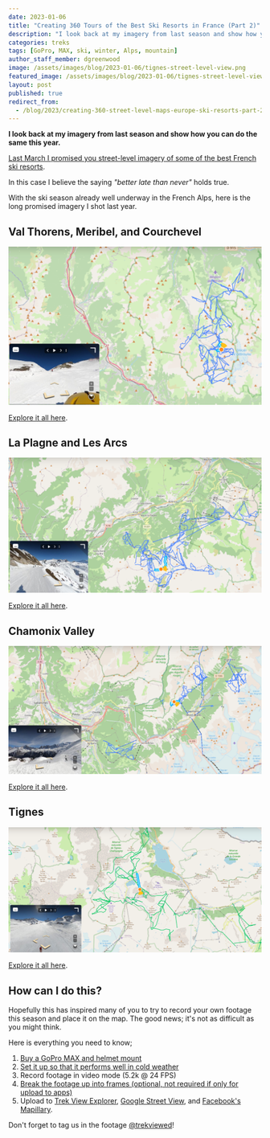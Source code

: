 ```yaml
---
date: 2023-01-06
title: "Creating 360 Tours of the Best Ski Resorts in France (Part 2)"
description: "I look back at my imagery from last season and show how you can do the same this year."
categories: treks
tags: [GoPro, MAX, ski, winter, Alps, mountain]
author_staff_member: dgreenwood
image: /assets/images/blog/2023-01-06/tignes-street-level-view.png
featured_image: /assets/images/blog/2023-01-06/tignes-street-level-view.png
layout: post
published: true
redirect_from:
  - /blog/2023/creating-360-street-level-maps-europe-ski-resorts-part-2
---
```


**I look back at my imagery from last season and show how you can do the same this year.**

[Last March I promised you street-level imagery of some of the best French ski resorts](/blog/creating-360-street-level-maps-europe-ski-resorts-part-1).

In this case I believe the saying _"better late than never"_ holds true.

With the ski season already well underway in the French Alps, here is the long promised imagery I shot last year.

## Val Thorens, Meribel, and Courchevel

<img class="img-fluid" src="/assets/images/blog/2023-01-06/val-thorens-map.png" alt="Val Thorens, Meribel, and Courchevel map" title="Val Thorens, Meribel, and Courchevel map" />

[Explore it all here](https://www.mapillary.com/app/?lat=45.295186218182&lng=6.5789666618182&z=10&username%5B%5D=trekviewhq).

## La Plagne and Les Arcs

<img class="img-fluid" src="/assets/images/blog/2023-01-06/la-plagne-map.png" alt="La Plagne and Les Arcs map" title="La Plagne and Les Arcs map" />

[Explore it all here](https://www.mapillary.com/app/?lat=45.510255285185&lng=6.70060485&z=10&username%5B%5D=trekviewhq).

## Chamonix Valley

<img class="img-fluid" src="/assets/images/blog/2023-01-06/chamonix-map.png" alt="Chamonix Valley map" title="Chamonix Valley map" />

[Explore it all here](https://www.mapillary.com/app/?lat=45.96727777239363&lng=6.874316773334613&z=10&username%5B%5D=trekviewhq).

## Tignes

<img class="img-fluid" src="/assets/images/blog/2023-01-06/tignes-map.png" alt="Tignes and Val d'Isere map" title="Tignes and Val d'Isere map" />

[Explore it all here](https://www.mapillary.com/app/?lat=45.452570735577&lng=6.8979346884615&z=10&username%5B%5D=trekviewhq).

## How can I do this?

Hopefully this has inspired many of you to try to record your own footage this season and place it on the map. The good news; it's not as difficult as you might think.

Here is everything you need to know;

1. [Buy a GoPro MAX and helmet mount](/blog/announcing-trek-pack-v2)
2. [Set it up so that it performs well in cold weather](/blog/keeping-gopro-max-warm-extend-battery-life)
3. Record footage in video mode (5.2k @ 24 FPS)
4. [Break the footage up into frames (optional, not required if only for upload to apps)](/blog/turn-360-video-into-timelapse-images-part-1)
5. Upload to [Trek View Explorer](https://www.trekview.org/), [Google Street View](https://streetviewstudio.maps.google.com), and [Facebook's Mapillary](https://www.mapillary.com/desktop-uploader).

Don't forget to tag us in the footage [@trekviewed](https://www.instagram.com/trekviewed/)!